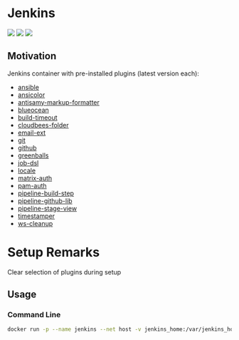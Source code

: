 # Jenkins

[![](https://images.microbadger.com/badges/version/capybara1/jenkins.svg)](https://microbadger.com/images/capybara1/jenkins "Get your own version badge on microbadger.com")
[![](https://images.microbadger.com/badges/license/capybara1/jenkins.svg)](https://microbadger.com/images/capybara1/jenkins "Get your own license badge on microbadger.com")
[![](https://images.microbadger.com/badges/image/capybara1/jenkins.svg)](https://microbadger.com/images/capybara1/jenkins "Get your own image badge on microbadger.com")

## Motivation

Jenkins container with pre-installed plugins (latest version each):

- [ansible](https://plugins.jenkins.io/ansible)
- [ansicolor](https://plugins.jenkins.io/ansicolor)
- [antisamy-markup-formatter](https://plugins.jenkins.io/antisamy-markup-formatter)
- [blueocean](https://plugins.jenkins.io/blueocean)
- [build-timeout](https://plugins.jenkins.io/build-timeout)
- [cloudbees-folder](https://plugins.jenkins.io/cloudbees-folder)
- [email-ext](https://plugins.jenkins.io/email-ext)
- [git](https://plugins.jenkins.io/git)
- [github](https://plugins.jenkins.io/github)
- [greenballs](https://plugins.jenkins.io/greenballs)
- [job-dsl](https://plugins.jenkins.io/job-dsl)
- [locale](https://plugins.jenkins.io/locale)
- [matrix-auth](https://plugins.jenkins.io/matrix-auth)
- [pam-auth](https://plugins.jenkins.io/pam-auth)
- [pipeline-build-step](https://plugins.jenkins.io/pipeline-build-step)
- [pipeline-github-lib](https://plugins.jenkins.io/pipeline-github-lib)
- [pipeline-stage-view](https://plugins.jenkins.io/pipeline-stage-view)
- [timestamper](https://plugins.jenkins.io/timestamper)
- [ws-cleanup](https://plugins.jenkins.io/ws-cleanup)

# Setup Remarks 

Clear selection of plugins during setup

## Usage

### Command Line

```sh
docker run -p --name jenkins --net host -v jenkins_home:/var/jenkins_home capybara1/jenkins:1
```
